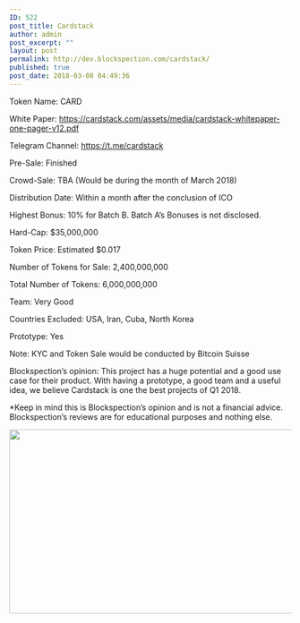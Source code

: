 ```yaml
---
ID: 522
post_title: Cardstack
author: admin
post_excerpt: ""
layout: post
permalink: http://dev.blockspection.com/cardstack/
published: true
post_date: 2018-03-08 04:49:36
---
```

Token Name: CARD

White Paper: <a href="https://cardstack.com/assets/media/cardstack-whitepaper-one-pager-v12.pdf">https://cardstack.com/assets/media/cardstack-whitepaper-one-pager-v12.pdf</a>

Telegram Channel: <a href="https://t.me/cardstack">https://t.me/cardstack</a>

Pre-Sale: Finished

Crowd-Sale: TBA (Would be during the month of March 2018)

Distribution Date: Within a month after the conclusion of ICO

Highest Bonus: 10% for Batch B. Batch A’s Bonuses is not disclosed.

Hard-Cap: $35,000,000

Token Price: Estimated $0.017

Number of Tokens for Sale: 2,400,000,000

Total Number of Tokens: 6,000,000,000

Team: Very Good

Countries Excluded: USA, Iran, Cuba, North Korea

Prototype: Yes

Note: KYC and Token Sale would be conducted by Bitcoin Suisse

Blockspection’s opinion: This project has a huge potential and a good use case for their product. With having a prototype, a good team and a useful idea, we believe Cardstack is one the best projects of Q1 2018.

*Keep in mind this is Blockspection’s opinion and is not a financial advice. Blockspection’s reviews are for educational purposes and nothing else.

<a href="http://dev.blockspection.com/wp-content/uploads/2018/03/CARD2.jpg"><img class="alignnone size-full wp-image-527" src="http://dev.blockspection.com/wp-content/uploads/2018/03/CARD2.jpg" alt="" width="628" height="329" /></a>